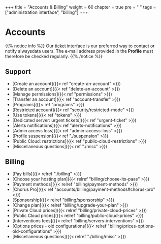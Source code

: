 +++
title = "Accounts & Billing"
weight = 60
chapter = true
pre = "<i class='fas fa-fw fa-user-circle'></i> "
tags = ["administration interface", "billing"]
+++

# Accounts

{{% notice info %}}
Our [ticket](https://admin.alwaysdata.com/support/) interface is our preferred way to contact or notify alwaysdata users. The e-mail address provided in the **Profile** must therefore be checked regularly.
{{% /notice %}}

## Support

- [Create an account]({{< ref "create-an-account" >}})
- [Delete an account]({{< ref "delete-an-account" >}})
- [Manage permissions]({{< ref "permissions" >}})
- [Transfer an account]({{< ref "account-transfer" >}})
- [Programs]({{< ref "programs" >}})
- [Restricted account]({{< ref "security/restricted-mode" >}})
- [Use tokens]({{< ref "tokens" >}})
- [Dedicated server: urgent tickets]({{< ref "urgent-ticket" >}})
- [Alerts notifications]({{< ref "alerts-notifications" >}})
- [Admin access loss]({{< ref "admin-access-loss" >}})
- [Profile suspension]({{< ref "./suspension" >}})
- [Public Cloud: restrictions]({{< ref "public-cloud-restrictions" >}})
- [Miscellaneous questions]({{< ref "./misc" >}})

## Billing

- [Pay bills]({{< relref "./billing" >}})
- [Choose your hosting plan]({{< relref "billing/choose-its-paas" >}})
- [Payment methods]({{< relref "billing/payment-methods" >}})
- [Chorus Pro]({{< ref "accounts/billing/payment-methods#chorus-pro" >}})
- [Sponsorship]({{< relref "billing/sponsorship" >}})
- [Change plan]({{< relref "billing/upgrade-your-plan" >}})
- [Private Cloud prices]({{< relref "billing/private-cloud-prices" >}})
- [Public Cloud prices]({{< relref "billing/public-cloud-prices" >}})
- [Interventions fees]({{< relref "billing/servers-interventions" >}})
- [Options prices - old configurations]({{< relref "billing/prices-options-old-configurations" >}})
- [Miscellaneous questions]({{< relref "./billing/misc" >}})

